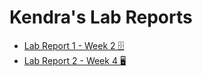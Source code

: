 # Kendra's Lab Reports

* [Lab Report 1 - Week 2 🗄️](https://kkbunny247.github.io/cse15l-lab-reports/lab-report-1-week-2.html)
* [Lab Report 2 - Week 4 🖥️](https://kkbunny247.github.io/cse15l-lab-reports/lab-report-2-week-4.html)
